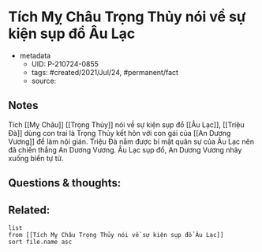 # Tích Mỵ Châu Trọng Thủy nói về sự kiện sụp đổ Âu Lạc

- metadata
	- UID: P-210724-0855
	- tags: #created/2021/Jul/24, #permanent/fact 
	- source: 

## Notes
Tích [[Mỵ Châu]] [[Trọng Thủy]] nói về sự kiện sụp đổ [[Âu Lạc]], [[Triệu Đà]] dùng con trai là Trọng Thủy kết hôn với con gái của [[An Dương Vương]] để làm nội gián. Triệu Đà nắm được bí mật quân sự của Âu Lạc nên đã chiến thắng An Dương Vương. Âu Lạc sụp đổ, An Dương Vương nhảy xuống biển tự tử.

## Questions & thoughts:

## Related:
```dataview
list
from [[Tích Mỵ Châu Trọng Thủy nói về sự kiện sụp đổ Âu Lạc]]
sort file.name asc
```
